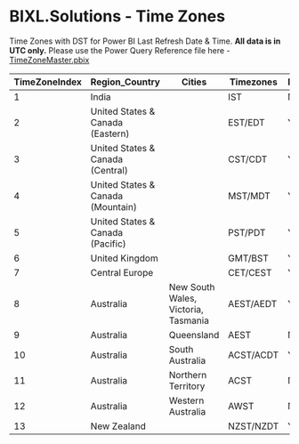 # BIXL.Solutions - Time Zones

Time Zones with DST for Power BI Last Refresh Date &amp; Time. **All data is in UTC only.**
Please use the Power Query Reference file here - [TimeZoneMaster.pbix](https://github.com/chandra-bixl/bixl_timezones.io/raw/refs/heads/main/TimeZoneMaster.pbix)


| TimeZoneIndex | Region_Country                     | Cities                              | Timezones   | DST_Observed | Standard_UTC_Offset | DST_UTC_Offset | DST_Start_Day | Start_Day_Instance | DST_Start_Month | DST_Start_Hour | DST_End_Day | DST_End_Day_Instance | DST_End_Month | DST_End_Hour |
|---------------|------------------------------------|--------------------------------------|---------------|--------------|---------------------|----------------|----------------------|--------------------|-------------|------------|------------------|------------------|-----------|----------|
| 1             | India                              |                                      | IST           | No           | 5.5                 |                |                      |                    |             |            |                  |                  |           |          |
| 2             | United States & Canada (Eastern)   |                                      | EST/EDT       | Yes          | -5                  | -4             | Sunday               | 2                  | 3           | 2          | Sunday           | 1                | 11        | 6        |
| 3             | United States & Canada (Central)   |                                      | CST/CDT       | Yes          | -6                  | -5             | Sunday               | 2                  | 3           | 2          | Sunday           | 1                | 11        | 7        |
| 4             | United States & Canada (Mountain)  |                                      | MST/MDT       | Yes          | -7                  | -6             | Sunday               | 2                  | 3           | 2          | Sunday           | 1                | 11        | 8        |
| 5             | United States & Canada (Pacific)   |                                      | PST/PDT       | Yes          | -8                  | -7             | Sunday               | 2                  | 3           | 2          | Sunday           | 1                | 11        | 9        |
| 6             | United Kingdom                     |                                      | GMT/BST       | Yes          | 0                   | 1              | Sunday               | -1                 | 3           | 1          | Sunday           | -1               | 10        | 1        |
| 7             | Central Europe                     |                                      | CET/CEST      | Yes          | 1                   | 2              | Sunday               | 1                  | 3           | 2          | Sunday           | 1                | 10        | 3        |
| 8             | Australia                          | New South Wales, Victoria, Tasmania  | AEST/AEDT     | Yes          | 10                  | 11             | Sunday               | 1                  | 10          | 2          | Sunday           | 1                | 4         | 16       |
| 9             | Australia                          | Queensland                           | AEST          | No           | 10                  |                |                      |                    |             |            |                  |                  |           |          |
| 10            | Australia                          | South Australia                      | ACST/ACDT     | Yes          | 9.5                 | 10.5           | Sunday               | 1                  | 10          | 16.5        | Sunday           | 1                | 4         | 16.5     |
| 11            | Australia                          | Northern Territory                   | ACST          | No           | 9.5                 |                |                      |                    |             |            |                  |                  |           |          |
| 12            | Australia                          | Western Australia                    | AWST          | No           | 8                   |                |                      |                    |             |            |                  |                  |           |          |
| 13            | New Zealand                        |                                      | NZST/NZDT     | Yes          | 12                  | 13             | Sunday               | -1                 | 14          | 2          | Sunday           | 1                | 4         | 14       |
